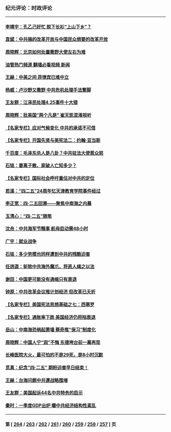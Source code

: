 ### 纪元评论：时政评论
---
#### [李靖宇：孔乙己好忙 脱下长衫“上山下乡”？](../../pages/nsc1025/n13981399.md?04260330) 
#### [袁斌：中共搞的改革开放与中国民众想要的改革开放](../../pages/nsc1025/n13981296.md?04260330) 
#### [周晓辉：北京如何处置撒野大使左右为难](../../pages/nsc1025/n13981257.md?04260330) 
#### [油管热门频道 翻墙必看视频 新闻](ok?04260330)
#### [王赫：中美之间 菲律宾已难中立](../../pages/nsc1025/n13980979.md?04260330) 
#### [杨威：卢沙野又撒野 中共危机处理手法蹩脚](../../pages/nsc1025/n13981024.md?04260330) 
#### [王友群：江泽民处理4.25事件十大错](../../pages/nsc1025/n13981032.md?04260330) 
#### [周晓辉：批美国“两个凡是” 崔天凯混淆视听](../../pages/nsc1025/n13980780.md?04260330) 
#### [【名家专栏】应对气候变化 中共的承诺不可信](../../pages/nsc1025/n13978382.md?04260330) 
#### [【名家专栏】开国先贤与美宪法二：约翰‧亚当斯](../../pages/nsc1025/n13979093.md?04260330) 
#### [千百度：毛泽东杀人是八卦？中共驻法大使惹众怒](../../pages/nsc1025/n13980345.md?04260330) 
#### [石铭：妻离子散、家破人亡知多少？](../../pages/nsc1025/n13980336.md?04260330) 
#### [【名家专栏】国际社会呼吁重估对中共的定位](../../pages/nsc1025/n13979320.md?04260330) 
#### [若溪：“四二五”24周年忆天津教育学院事件经过](../../pages/nsc1025/n13979819.md?04260330) 
#### [李正宽：四·二五回溯——聚焦中南海之内幕](../../pages/nsc1025/n13979800.md?04260330) 
#### [玉清心：“四·二五”随笔](../../pages/nsc1025/n13978628.md?04260330) 
#### [沈舟：中共海军节糗事 航母启动需48小时](../../pages/nsc1025/n13979381.md?04260330) 
#### [广宇：就业战争](../../pages/nsc1025/n13979229.md?04260330) 
#### [石铭：多少劳模也同样遭到中共的残酷迫害](../../pages/nsc1025/n13978964.md?04260330) 
#### [任逍遥：斩除中共海外魔爪，将恶人绳之以法](../../pages/nsc1025/n13978949.md?04260330) 
#### [谢田：中国更可能没有通缩只有衰退](../../pages/nsc1025/n13978892.md?04260330) 
#### [钟原：中共改革会议推计划经济 但改革已夭折](../../pages/nsc1025/n13978752.md?04260330) 
#### [【名家专栏】美国宪法思想基础之七：西塞罗](../../pages/nsc1025/n13976258.md?04260330) 
#### [【名家专栏】通胀率下跌 美国经济仍将陷衰退](../../pages/nsc1025/n13975024.md?04260330) 
#### [岳山：中南海恐祸起萧墙 蔡奇推“保习”制度化](../../pages/nsc1025/n13978340.md?04260330) 
#### [周晓辉：中国人宁“润”不悔 东德垮台前一幕再现](../../pages/nsc1025/n13978332.md?04260330) 
#### [长峰医院大火，最可怕的不是29死，是8小时沉默](../../pages/nsc1025/n13978328.md?04260330) 
#### [觅真：纪念“四·二五” 期盼迫害早日结束！](../../pages/nsc1025/n13978317.md?04260330) 
#### [王赫：台海问题中共遭战略围堵](../../pages/nsc1025/n13978085.md?04260330) 
#### [王友群：美国起诉44名中共特务的启示](../../pages/nsc1025/n13977825.md?04260330) 
#### [秦时：一季度GDP出炉 曝中共经济结构性紊乱](../../pages/nsc1025/n13977755.md?04260330) 

---
#### 第 [ [264](./264.md?04260330) / [263](./263.md?04260330) / [262](./262.md?04260330) / [261](./261.md?04260330) / [260](./260.md?04260330) / [259](./259.md?04260330) / [258](./258.md?04260330) / [257](./257.md?04260330) ] 页
